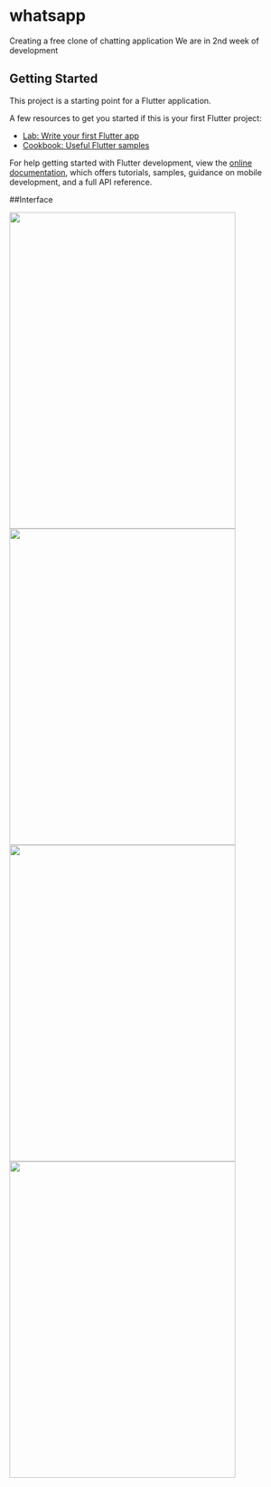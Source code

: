 # whatsapp

Creating a free clone of chatting application
We are in 2nd week of development
## Getting Started

This project is a starting point for a Flutter application.

A few resources to get you started if this is your first Flutter project:

- [Lab: Write your first Flutter app](https://docs.flutter.dev/get-started/codelab)
- [Cookbook: Useful Flutter samples](https://docs.flutter.dev/cookbook)

For help getting started with Flutter development, view the
[online documentation](https://docs.flutter.dev/), which offers tutorials,
samples, guidance on mobile development, and a full API reference.

##Interface

<img src="https://user-images.githubusercontent.com/75268931/174786315-84688b61-92e5-4054-a60e-0a8fc321b2e8.jpg" width=400 height=560>
<br>
<img src="https://user-images.githubusercontent.com/75268931/174786329-ac91ad3f-4ab8-49d0-9a76-d03ff9ad1050.jpg" width=400 height=560>
<br>
<img src="https://user-images.githubusercontent.com/75268931/174786333-7bcac7a3-9a9d-4fea-8326-701d50613ee5.jpg" width=400 height=560>
<br>
<img src="https://user-images.githubusercontent.com/75268931/174786345-ae838b8c-82f8-4a51-8df2-edcc064b7594.jpg" width=400 height=560>
